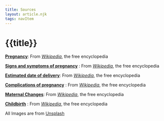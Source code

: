 ```yaml
---
title: Sources
layout: article.njk
tags: navItem
---
```

# {{title}}
 **[Pregnancy](/expecting/one/)**: From  *[Wikipedia](https://en.wikipedia.org/wiki/Pregnancy)*, the free encyclopedia

**[Signs and symptoms of pregnancy](/expecting/two/)** : From  *[Wikipedia](https://en.wikipedia.org/wiki/Signs_and_symptoms_of_pregnancy)*, the free encyclopedia

 **[Estimated date of delivery](/expecting/three/)**: From  *[Wikipedia](https://en.wikipedia.org/wiki/Estimated_date_of_delivery)*, the free encyclopedia

**[Complications of pregnancy](/expecting/four/)**  : From  *[Wikipedia](https://en.wikipedia.org/wiki/Complications_of_pregnancy)*, the free encyclopedia

 **[Maternal Changes](/expecting/five/)**: From  *[Wikipedia](https://en.wikipedia.org/wiki/Maternal_physiological_changes_in_pregnancy)*, the free encyclopedia

**[Childbirth](/expecting/six/)** : From  *[Wikipedia](https://en.wikipedia.org/wiki/Childbirth)*, the free encyclopedia

All Images are from [Unsplash](https://unsplash.com)
